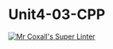 # Unit4-03-CPP
[![Mr Coxall's Super Linter](https://github.com/ICS3U-Programming-Xiaohan-T/Unit4-03-CPP/workflows/Mr%20Coxall's%20Super%20Linter/badge.svg)](https://github.com/ICS3U-Programming-Xiaohan-T/Unit4-03-CPP/actions/)

